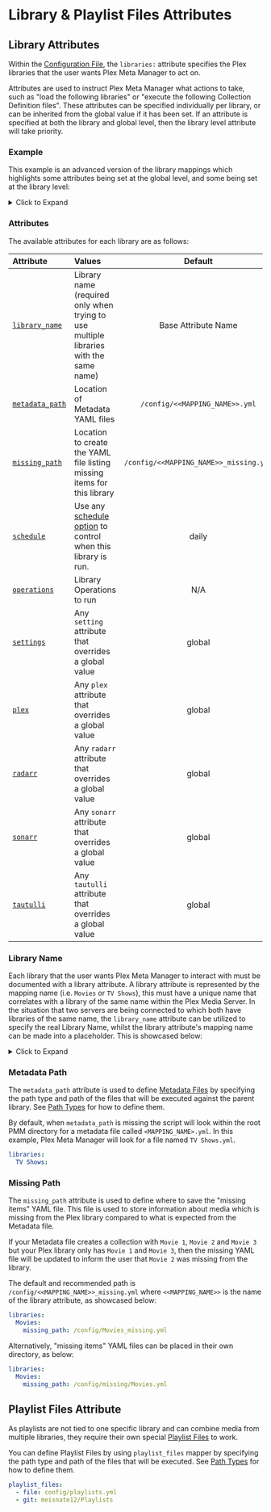 # Library & Playlist Files Attributes

## Library Attributes

Within the [Configuration File](configuration), the `libraries:` attribute specifies the Plex libraries that the user wants Plex Meta Manager to act on.

Attributes are used to instruct Plex Meta Manager what actions to take, such as "load the following libraries" or "execute the following Collection Definition files". These attributes can be specified individually per library, or can be inherited from the global value if it has been set. If an attribute is specified at both the library and global level, then the library level attribute will take priority.

### Example

This example is an advanced version of the library mappings which highlights some attributes being set at the global level, and some being set at the library level:

<details>
  <summary>Click to Expand</summary>
  <br />

In this example, the `"TV Shows On Second Plex"` library has a library-level `plex` configuration, which takes priority over the `plex` configuration set at the global level. <br>

The `"Anime"` library also has a library-level `radarr` configuration, which takes priority over the `radarr` configuration set at the global level.

```yaml
libraries:
  Movies:
    metadata_path:
      - file: config/Movies.yml
      - git: meisnate12/MovieCharts
      - git: meisnate12/Studios
      - git: meisnate12/IMDBGenres
      - git: meisnate12/People
    operations:
      mass_critic_rating_update: tmdb
      split_duplicates: true
  TV Shows:
    metadata_path:
      - file: config/TV Shows.yml
      - git: meisnate12/ShowCharts
      - git: meisnate12/Networks
  TV Shows On Second Plex:
    library_name: TV Shows
    plex:
      url: http://192.168.1.98:32400
      token: ####################
    metadata_path:
      - file: config/TV Shows.yml
      - git: meisnate12/ShowCharts
      - git: meisnate12/Networks
  Anime:
    metadata_path:
      - file: config/Anime.yml
      - git: meisnate12/AnimeCharts
    radarr:
      url: http://192.168.1.45:7878
      token: ################################
      root_folder_path: S:/Anime
    settings:
      asset_directory:
        config/assets/anime
plex:
  url: http://192.168.1.12:32400
  token: ####################
radarr:
  url: http://192.168.1.12:7878
  token: ################################
  add: true
  root_folder_path: S:/Movies
  monitor: true
  availability: announced
  quality_profile: HD-1080p
  tag: pmm
  search: false
```
</details>

### Attributes

The available attributes for each library are as follows:

| Attribute                                  | Values                                                                                       |                Default                 |            Required             |
|:-------------------------------------------|:---------------------------------------------------------------------------------------------|:--------------------------------------:|:-------------------------------:|
| [`library_name`](#library-name)            | Library name (required only when trying to use multiple libraries with the same name)        |          Base Attribute Name           |            &#10060;             |
| [`metadata_path`](#metadata-path)          | Location of Metadata YAML files                                                              |     `/config/<<MAPPING_NAME>>.yml`     |            &#10060;             |
| [`missing_path`](#missing-path)            | Location to create the YAML file listing missing items for this library                      | `/config/<<MAPPING_NAME>>_missing.yml` |            &#10060;             |
| [`schedule`](../metadata/details/schedule) | Use any [schedule option](../metadata/details/schedule) to control when this library is run. |                 daily                  |            &#10060;             |
| [`operations`](operations)                 | Library Operations to run                                                                    |                  N/A                   |            &#10060;             |
| [`settings`](settings)                     | Any `setting` attribute that overrides a global value                                        |                 global                 |            &#10060;             |
| [`plex`](plex)                             | Any `plex` attribute that overrides a global value                                           |                 global                 | &#9989; Either here or globally |
| [`radarr`](radarr)                         | Any `radarr` attribute that overrides a global value                                         |                 global                 |            &#10060;             |
| [`sonarr`](sonarr)                         | Any `sonarr` attribute that overrides a global value                                         |                 global                 |            &#10060;             |
| [`tautulli`](tautulli)                     | Any `tautulli` attribute that overrides a global value                                       |                 global                 |            &#10060;             |

### Library Name

Each library that the user wants Plex Meta Manager to interact with must be documented with a library attribute. A library attribute is represented by the mapping name (i.e. `Movies` or `TV Shows`), this must have a unique name that correlates with a library of the same name within the Plex Media Server. In the situation that two servers are being connected to which both have libraries of the same name, the `library_name` attribute can be utilized to specify the real Library Name, whilst the library attribute's mapping name can be made into a placeholder. This is showcased below:
<details>
  <summary>Click to Expand</summary>
  <br />

```yaml
libraries:
  Movies01:
    library_name: Movies
  Movies02:
    library_name: Movies
    plex:
      url: http://192.168.1.35:32400
      token: ####################
  TV Shows:
  Anime:
plex:
  url: http://192.168.1.12:32400
  token: ####################
```

* In this example, `"Movies01"`, `"TV Shows"`, and `"Anime"` will all use the global plex server (http://192.168.1.12:32400) which is defined using the global `plex` mapping. `"Movies02"` will use the plex server http://192.168.1.35:32400 which is defined under its `plex` mapping over the global mapping.
</details>

### Metadata Path

The `metadata_path` attribute is used to define [Metadata Files](../metadata/metadata) by specifying the path type and path of the files that will be executed against the parent library. See [Path Types](paths) for how to define them. 

By default, when `metadata_path` is missing the script will look within the root PMM directory for a metadata file called `<MAPPING_NAME>.yml`. In this example, Plex Meta Manager will look for a file named `TV Shows.yml`.

```yaml
libraries:
  TV Shows:
```

### Missing Path

The `missing_path` attribute is used to define where to save the "missing items" YAML file. This file is used to store information about media which is missing from the Plex library compared to what is expected from the Metadata file.

If your Metadata file creates a collection with `Movie 1`, `Movie 2` and `Movie 3` but your Plex library only has `Movie 1` and `Movie 3`, then the missing YAML file will be updated to inform the user that `Movie 2` was missing from the library.

The default and recommended path is `/config/<<MAPPING_NAME>>_missing.yml` where `<<MAPPING_NAME>>` is the name of the library attribute, as showcased below:

```yaml
libraries:
  Movies:
    missing_path: /config/Movies_missing.yml
```

Alternatively, "missing items" YAML files can be placed in their own directory, as below:

```yaml
libraries:
  Movies:
    missing_path: /config/missing/Movies.yml
```

## Playlist Files Attribute

As playlists are not tied to one specific library and can combine media from multiple libraries, they require their own special [Playlist Files](../metadata/metadata) to work.

You can define Playlist Files by using `playlist_files` mapper by specifying the path type and path of the files that will be executed. See [Path Types](paths) for how to define them.

```yaml
playlist_files:
  - file: config/playlists.yml       
  - git: meisnate12/Playlists
```